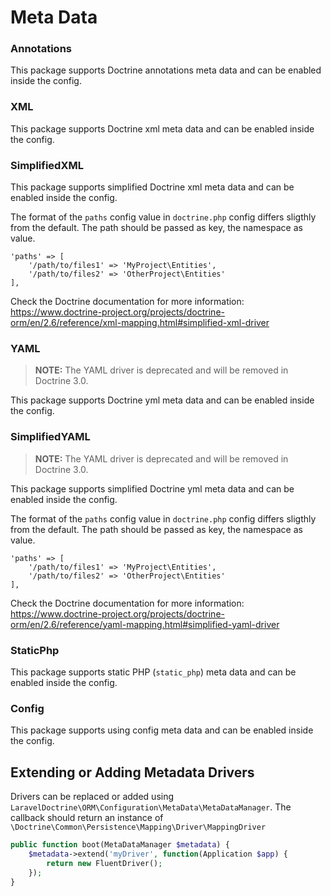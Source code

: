 # Meta Data

### Annotations

This package supports Doctrine annotations meta data and can be enabled inside the config. 

### XML

This package supports Doctrine xml meta data and can be enabled inside the config.
 
### SimplifiedXML
 
This package supports simplified Doctrine xml meta data and can be enabled inside the config. 

The format of the `paths` config value in `doctrine.php` config differs sligthly from the default. The path should be passed as key, the namespace as value.

```
'paths' => [
    '/path/to/files1' => 'MyProject\Entities',
    '/path/to/files2' => 'OtherProject\Entities'
],
```

Check the Doctrine documentation for more information: https://www.doctrine-project.org/projects/doctrine-orm/en/2.6/reference/xml-mapping.html#simplified-xml-driver

### YAML

> **NOTE:** The YAML driver is deprecated and will be removed in Doctrine 3.0.

This package supports Doctrine yml meta data and can be enabled inside the config. 

### SimplifiedYAML
 
 > **NOTE:** The YAML driver is deprecated and will be removed in Doctrine 3.0.
 
This package supports simplified Doctrine yml meta data and can be enabled inside the config. 

The format of the `paths` config value in `doctrine.php` config differs sligthly from the default. The path should be passed as key, the namespace as value.

```
'paths' => [
    '/path/to/files1' => 'MyProject\Entities',
    '/path/to/files2' => 'OtherProject\Entities'
],
```

Check the Doctrine documentation for more information: https://www.doctrine-project.org/projects/doctrine-orm/en/2.6/reference/yaml-mapping.html#simplified-yaml-driver

### StaticPhp

This package supports static PHP (`static_php`) meta data and can be enabled inside the config. 

### Config

This package supports using config meta data and can be enabled inside the config.

## Extending or Adding Metadata Drivers
Drivers can be replaced or added using `LaravelDoctrine\ORM\Configuration\MetaData\MetaDataManager`. The callback should return an instance of `\Doctrine\Common\Persistence\Mapping\Driver\MappingDriver`

```php
public function boot(MetaDataManager $metadata) {
    $metadata->extend('myDriver', function(Application $app) {
        return new FluentDriver();
    });
}
```
